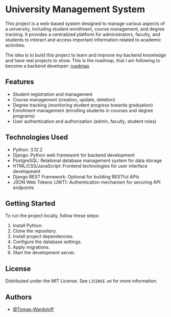 # University Management System

This project is a web-based system designed to manage various aspects of a university, including student enrollment, course management, and degree tracking. It provides a centralized platform for administrators, faculty, and students to interact and access important information related to academic activities.

The idea is to build this project to learn and improve my backend knowledge and have real projects to show. 
This is the roadmap, that I am following to become a backend developer: [roadmap](https://roadmap.sh/backend)

## Features

- Student registration and management
- Course management (creation, update, deletion)
- Degree tracking (monitoring student progress towards graduation)
- Enrollment management (enrolling students in courses and degree programs)
- User authentication and authorization (admin, faculty, student roles)

## Technologies Used

- Python: 3.12.2
- Django: Python web framework for backend development
- PostgreSQL: Relational database management system for data storage
- HTML/CSS/JavaScript: Frontend technologies for user interface development
- Django REST Framework: Optional for building RESTful APIs
- JSON Web Tokens (JWT): Authentication mechanism for securing API endpoints

## Getting Started

To run the project locally, follow these steps:

1. Install Python.
2. Clone the repository.
3. Install project dependencies.
4. Configure the database settings.
5. Apply migrations.
6. Start the development server.


## License

Distributed under the MIT License. See `LICENSE.md` for more information.

## Authors

- [@Tomas-Wardoloff](https://www.github.com/Tomas-Wardoloff)